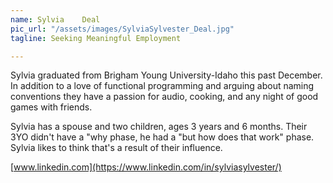 ```yaml
---
name: Sylvia	Deal
pic_url: "/assets/images/SylviaSylvester_Deal.jpg"
tagline: Seeking Meaningful Employment

---
```

Sylvia graduated from Brigham Young University-Idaho this past December. In addition to a love of functional programming and arguing about naming conventions they have a passion for audio, cooking, and any night of good games with friends.

Sylvia has a spouse and two children, ages 3 years and 6 months. Their 3YO didn't have a "why phase, he had a "but how does that work" phase. Sylvia likes to think that's a result of their influence.

[www.linkedin.com](https://www.linkedin.com/in/sylviasylvester/)
